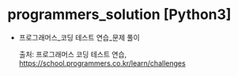 # programmers_solution [Python3]
- 프로그래머스_코딩 테스트 연습_문제 풀이

  출처: 프로그래머스 코딩 테스트 연습, https://school.programmers.co.kr/learn/challenges
